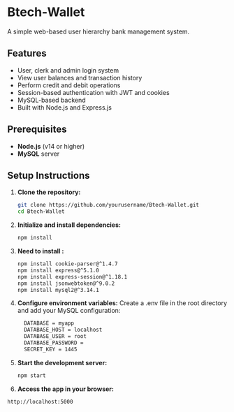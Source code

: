 # Btech-Wallet

A simple web-based user hierarchy bank management system.

## Features

- User, clerk and admin login system  
- View user balances and transaction history  
- Perform credit and debit operations  
- Session-based authentication with JWT and cookies  
- MySQL-based backend  
- Built with Node.js and Express.js  

## Prerequisites

- **Node.js** (v14 or higher)
- **MySQL** server

## Setup Instructions

1. **Clone the repository:**
   ```bash
   git clone https://github.com/yourusername/Btech-Wallet.git
   cd Btech-Wallet
2. **Initialize and install dependencies:**
   ```bash
   npm install
3. **Need to install :**
    ```bash
    npm install cookie-parser@^1.4.7
    npm install express@^5.1.0
    npm install express-session@^1.18.1
    npm install jsonwebtoken@^9.0.2
    npm install mysql2@^3.14.1
4.  **Configure environment variables:**
  Create a .env file in the root directory and add your MySQL configuration:
    ```bash
      DATABASE = myapp
      DATABASE_HOST = localhost
      DATABASE_USER = root
      DATABASE_PASSWORD =
      SECRET_KEY = 1445
5.  **Start the development server:** 
    ```bash
    npm start
6.  **Access the app in your browser:**
```bash
http://localhost:5000
 


   
